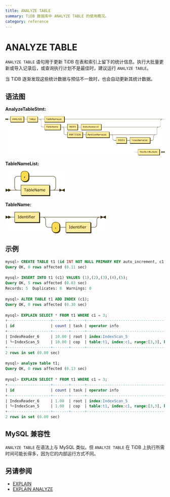```yaml
---
title: ANALYZE TABLE
summary: TiDB 数据库中 ANALYZE TABLE 的使用概况。
category: reference
---
```


# ANALYZE TABLE

`ANALYZE TABLE` 语句用于更新 TiDB 在表和索引上留下的统计信息。执行大批量更新或导入记录后，或查询执行计划不是最佳时，建议运行 `ANALYZE TABLE`。

当 TiDB 逐渐发现这些统计数据与预估不一致时，也会自动更新其统计数据。

## 语法图

**AnalyzeTableStmt:**

![AnalyzeTableStmt](/media/sqlgram/AnalyzeTableStmt.png)

**TableNameList:**

![TableNameList](/media/sqlgram/TableNameList.png)

**TableName:**

![TableName](/media/sqlgram/TableName.png)

## 示例

```sql
mysql> CREATE TABLE t1 (id INT NOT NULL PRIMARY KEY auto_increment, c1 INT NOT NULL);
Query OK, 0 rows affected (0.11 sec)

mysql> INSERT INTO t1 (c1) VALUES (1),(2),(3),(4),(5);
Query OK, 5 rows affected (0.03 sec)
Records: 5  Duplicates: 0  Warnings: 0

mysql> ALTER TABLE t1 ADD INDEX (c1);
Query OK, 0 rows affected (0.30 sec)

mysql> EXPLAIN SELECT * FROM t1 WHERE c1 = 3;
+-------------------+-------+------+-----------------------------------------------------------------+
| id                | count | task | operator info                                                   |
+-------------------+-------+------+-----------------------------------------------------------------+
| IndexReader_6     | 10.00 | root | index:IndexScan_5                                               |
| └─IndexScan_5     | 10.00 | cop  | table:t1, index:c1, range:[3,3], keep order:false, stats:pseudo |
+-------------------+-------+------+-----------------------------------------------------------------+
2 rows in set (0.00 sec)

mysql> analyze table t1;
Query OK, 0 rows affected (0.13 sec)

mysql> EXPLAIN SELECT * FROM t1 WHERE c1 = 3;
+-------------------+-------+------+---------------------------------------------------+
| id                | count | task | operator info                                     |
+-------------------+-------+------+---------------------------------------------------+
| IndexReader_6     | 1.00  | root | index:IndexScan_5                                 |
| └─IndexScan_5     | 1.00  | cop  | table:t1, index:c1, range:[3,3], keep order:false |
+-------------------+-------+------+---------------------------------------------------+
2 rows in set (0.00 sec)
```

## MySQL 兼容性

`ANALYZE TABLE` 在语法上与 MySQL 类似。但 `ANALYZE TABLE` 在 TiDB 上执行所需时间可能长得多，因为它的内部运行方式不同。

## 另请参阅

* [EXPLAIN](dev/reference/sql/statements/explain.md)
* [EXPLAIN ANALYZE](dev/reference/sql/statements/explain-analyze.md)
